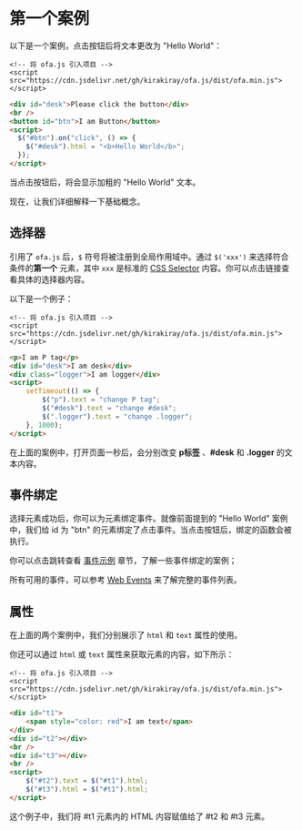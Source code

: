 # 第一个案例

以下是一个案例，点击按钮后将文本更改为 "Hello World"：

<html-viewer>

```
<!-- 将 ofa.js 引入项目 -->
<script src="https://cdn.jsdelivr.net/gh/kirakiray/ofa.js/dist/ofa.min.js"></script>
```

```html
<div id="desk">Please click the button</div>
<br />
<button id="btn">I am Button</button>
<script>
  $("#btn").on("click", () => {
    $("#desk").html = "<b>Hello World</b>";
  });
</script>
```

</html-viewer>

当点击按钮后，将会显示加粗的 "Hello World" 文本。

现在，让我们详细解释一下基础概念。

## 选择器

引用了 `ofa.js` 后，`$` 符号将被注册到全局作用域中。通过 `$('xxx')` 来选择符合条件的**第一个** 元素，其中 `xxx` 是标准的 [CSS Selector](https://developer.mozilla.org/en-US/docs/Web/CSS/CSS_selectors)  内容。你可以点击链接查看具体的选择器内容。

以下是一个例子：

<html-viewer>

```
<!-- 将 ofa.js 引入项目 -->
<script src="https://cdn.jsdelivr.net/gh/kirakiray/ofa.js/dist/ofa.min.js"></script>
```

```html
<p>I am P tag</p>
<div id="desk">I am desk</div>
<div class="logger">I am logger</div>
<script>
    setTimeout(() => {
        $("p").text = "change P tag";
        $("#desk").text = "change #desk";
        $(".logger").text = "change .logger";
    }, 1000);
</script>
```

</html-viewer>

在上面的案例中，打开页面一秒后，会分别改变 **p标签** 、**#desk** 和 **.logger**  的文本内容。

## 事件绑定

选择元素成功后，你可以为元素绑定事件。就像前面提到的 "Hello World" 案例中，我们给 id 为 "btn" 的元素绑定了点击事件。当点击按钮后，绑定的函数会被执行。

你可以点击跳转查看 [事件示例](./example-event.md)  章节，了解一些事件绑定的案例；

所有可用的事件，可以参考 [Web Events](https://developer.mozilla.org/en-US/docs/Web/Events) 来了解完整的事件列表。

## 属性

在上面的两个案例中，我们分别展示了 `html` 和 `text` 属性的使用。

你还可以通过 `html` 或 `text` 属性来获取元素的内容，如下所示：

<html-viewer>

```
<!-- 将 ofa.js 引入项目 -->
<script src="https://cdn.jsdelivr.net/gh/kirakiray/ofa.js/dist/ofa.min.js"></script>
```

```html
<div id="t1">
    <span style="color: red">I am text</span>
</div>
<div id="t2"></div>
<br />
<div id="t3"></div>
<br />
<script>
    $("#t2").text = $("#t1").html;
    $("#t3").html = $("#t1").html;
</script>
```

</html-viewer>

这个例子中，我们将 #t1 元素内的 HTML 内容赋值给了 #t2 和 #t3 元素。
